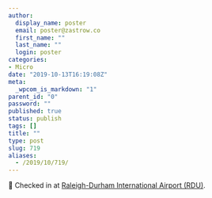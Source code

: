 ```yaml
---
author:
  display_name: poster
  email: poster@zastrow.co
  first_name: ""
  last_name: ""
  login: poster
categories:
- Micro
date: "2019-10-13T16:19:08Z"
meta:
  _wpcom_is_markdown: "1"
parent_id: "0"
password: ""
published: true
status: publish
tags: []
title: ""
type: post
slug: 719
aliases:
  - /2019/10/719/
---
```

<p><span>📍</span> Checked in at <a href="http://4sq.com/1l8S43">Raleigh-Durham International Airport (RDU)</a>.</p>
